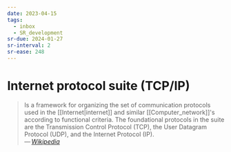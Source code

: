 ```yaml
---
date: 2023-04-15
tags:
  - inbox
  - SR_development
sr-due: 2024-01-27
sr-interval: 2
sr-ease: 248
---
```


# Internet protocol suite (TCP/IP)

> Is a framework for organizing the set of communication protocols used in the
> [[Internet|internet]] and similar [[Computer_network]]'s according to
> functional criteria. The foundational protocols in the suite are the
> Transmission Control Protocol (TCP), the User Datagram Protocol (UDP), and the
> Internet Protocol (IP).\
> — <cite>[Wikipedia](https://en.wikipedia.org/wiki/Internet_protocol_suite)</cite>